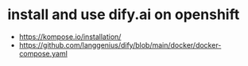 # install and use dify.ai on openshift

- https://kompose.io/installation/
- https://github.com/langgenius/dify/blob/main/docker/docker-compose.yaml